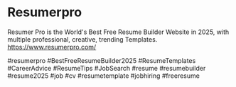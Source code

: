 # Resumerpro


Resumer Pro is the World's Best Free Resume Builder Website in 2025, with multiple professional, creative, trending Templates.
https://www.resumerpro.com/

#resumerpro 
#BestFreeResumeBuilder2025 #ResumeTemplates #CareerAdvice #ResumeTips  #JobSearch  #resume #resumebuilder #resume2025 #job  #cv #resumetemplate #jobhiring #freeresume
